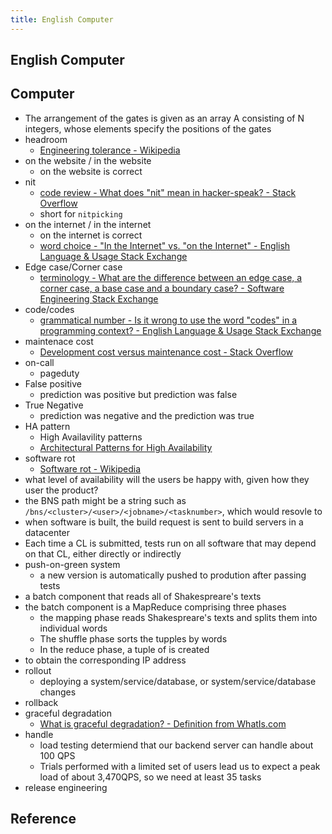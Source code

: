 ```yaml
---
title: English Computer
---
```


## English Computer


## Computer
* The arrangement of the gates is given as an array A consisting of N integers, whose elements specify the positions of the gates
* headroom
    * [Engineering tolerance - Wikipedia](https://en.wikipedia.org/wiki/Engineering_tolerance)
* on the website / in the website
    * on the website is correct
* nit
    * [code review - What does "nit" mean in hacker-speak? - Stack Overflow](https://stackoverflow.com/questions/27810522/what-does-nit-mean-in-hacker-speak)
    * short for `nitpicking`
* on the internet / in the internet
    * on the internet is correct
    * [word choice - "In the Internet" vs. "on the Internet" - English Language & Usage Stack Exchange](https://english.stackexchange.com/questions/4419/in-the-internet-vs-on-the-internet/4433)
* Edge case/Corner case
    * [terminology - What are the difference between an edge case, a corner case, a base case and a boundary case? - Software Engineering Stack Exchange](https://softwareengineering.stackexchange.com/questions/125587/what-are-the-difference-between-an-edge-case-a-corner-case-a-base-case-and-a-b)
* code/codes
    * [grammatical number - Is it wrong to use the word "codes" in a programming context? - English Language & Usage Stack Exchange](https://english.stackexchange.com/questions/20455/is-it-wrong-to-use-the-word-codes-in-a-programming-context)
* maintenace cost
    * [Development cost versus maintenance cost - Stack Overflow](https://stackoverflow.com/questions/3477706/development-cost-versus-maintenance-cost)
* on-call
    * pageduty
* False positive
    * prediction was positive but prediction was false
* True Negative
    * prediction was negative and the prediction was true
* HA pattern
    * High Availavility patterns
    * [Architectural Patterns for High Availability](https://www.getfilecloud.com/blog/2015/12/architectural-patterns-for-high-availability/#.W3528JMzafc)
* software rot
    * [Software rot - Wikipedia](https://en.wikipedia.org/wiki/Software_rot)
* what level of availability will the users be happy with, given how they user the product?
* the BNS path might be a string such as `/bns/<cluster>/<user>/<jobname>/<tasknumber>`, which would resovle to 
* when software is built, the build request is sent to build servers in a datacenter
* Each time a CL is submitted, tests run on all software that may depend on that CL, either directly or indirectly
* push-on-green system
    * a new version is automatically pushed to prodution after passing tests
* a batch component that reads all of Shakespreare's texts
* the batch component is a MapReduce comprising three phases
    * the mapping phase reads Shakespreare's texts and splits them into individual words
    * The shuffle phase sorts the tupples by words
    * In the reduce phase, a tuple of is created
* to obtain the corresponding IP address
* rollout
    * deploying a system/service/database, or system/service/database changes
* rollback
* graceful degradation
    * [What is graceful degradation? \- Definition from WhatIs\.com](https://searchnetworking.techtarget.com/definition/graceful-degradation)
* handle
    * load testing determiend that our backend server can handle about 100 QPS
    * Trials performed with a limited set of users lead us to expect a peak load of about 3,470QPS, so we need at least 35 tasks
* release engineering

## Reference

